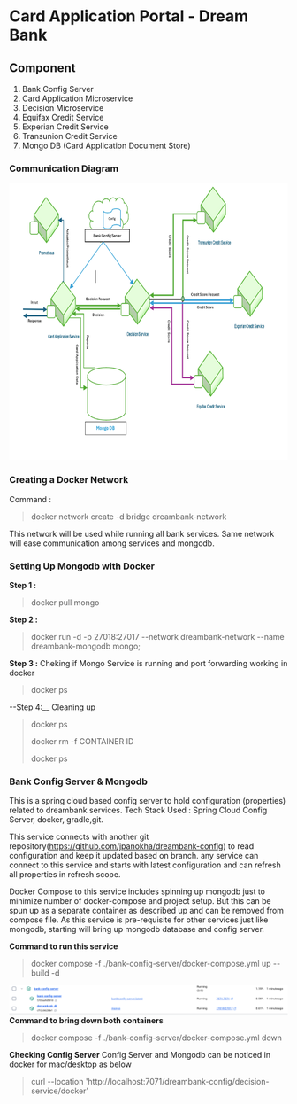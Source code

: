 # Card Application Portal - Dream Bank 

## Component
1. Bank Config Server
2. Card Application Microservice
3. Decision Microservice
4. Equifax Credit Service
5. Experian Credit Service
6. Transunion Credit Service
7. Mongo DB (Card Application Document Store)


### Communication Diagram
<img height="500" src="./img_1.png" width="850"/>

### Creating a Docker Network
Command : 
>docker network create -d bridge dreambank-network

This network will be used while running all bank services. Same network will ease communication among services and mongodb.

### Setting Up Mongodb with Docker
__Step 1 :__ 
>docker pull mongo

__Step 2 :__ 
>docker run -d -p 27018:27017 --network dreambank-network --name dreambank-mongodb mongo;

__Step 3 :__
Cheking if Mongo Service is running and port forwarding working in docker
>docker ps

--Step 4:__
Cleaning up
> docker ps
> 
> docker rm -f CONTAINER ID
> 
> docker ps



### Bank Config Server  & Mongodb
This is a spring cloud based config server to hold configuration (properties) related to dreambank services.
Tech Stack Used : Spring Cloud Config Server, docker, gradle,git.

This service connects with another git repository(https://github.com/jpanokha/dreambank-config) to read configuration and keep it updated based on branch. any service can connect to this service and starts with latest configuration and can refresh all properties in refresh scope.

Docker Compose to this service includes spinning up mongodb just to minimize number of docker-compose and project setup. But this can be spun up as a separate container as described up and can be removed from compose file. 
As this service is pre-requisite for other services just like mongodb, starting will bring up mongodb database and config server.

__Command to run this service__

>docker compose -f ./bank-config-server/docker-compose.yml up --build -d

![img.png](img.png)
__Command to bring down both containers__

>docker compose -f ./bank-config-server/docker-compose.yml down

__Checking Config Server__
Config Server and Mongodb can be noticed in docker for mac/desktop as below

>curl --location 'http://localhost:7071/dreambank-config/decision-service/docker'







